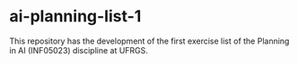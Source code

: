 # ai-planning-list-1
This repository has the development of the first exercise list of the Planning in AI (INF05023) discipline at UFRGS.
